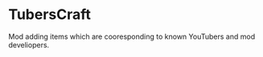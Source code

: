 TubersCraft
===========

Mod adding items which are cooresponding to known YouTubers and mod develiopers.
